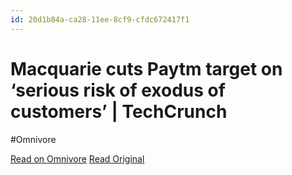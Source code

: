 ```yaml
---
id: 20d1b84a-ca28-11ee-8cf9-cfdc672417f1
---
```


# Macquarie cuts Paytm target on ‘serious risk of exodus of customers’ | TechCrunch
#Omnivore

[Read on Omnivore](https://omnivore.app/me/macquarie-cuts-paytm-target-on-serious-risk-of-exodus-of-custome-18da0b7d715)
[Read Original](https://techcrunch.com/2024/02/12/paytm-target-slashed-by-macquarie-on-regulatory-woes/)

